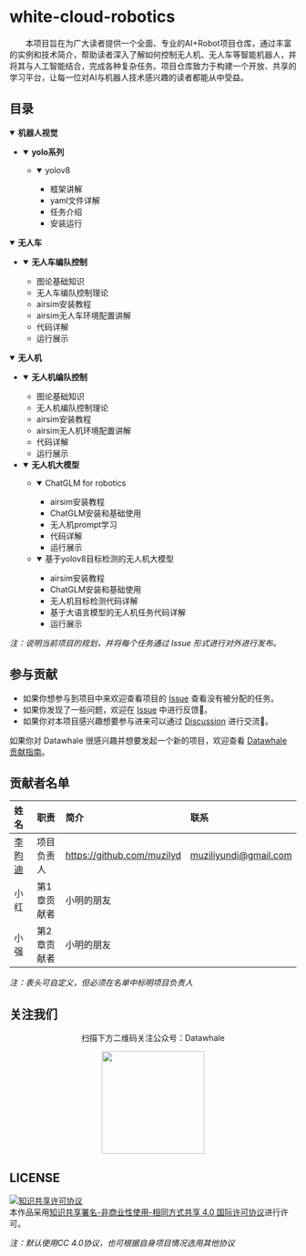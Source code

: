 # white-cloud-robotics

&emsp;&emsp;本项目旨在为广大读者提供一个全面、专业的AI+Robot项目仓库，通过丰富的实例和技术简介，帮助读者深入了解如何控制无人机、无人车等智能机器人，并将其与人工智能结合，完成各种复杂任务。项目仓库致力于构建一个开放、共享的学习平台，让每一位对AI与机器人技术感兴趣的读者都能从中受益。

## 目录

<details open>
  <summary><b>机器人视觉</b></summary>

  - <details open>
    <summary><b>yolo系列</b></summary>

      - <details open>
        <summary>yolov8</summary>
        
        * 框架讲解
        * yaml文件详解
        * 任务介绍
        * 安装运行
        </details>
    </details>
</details>

<details open>
  <summary><b>无人车</b></summary>

  - <details open>
      <summary><b>无人车编队控制</b></summary>

      * 图论基础知识
      * 无人车编队控制理论
      * airsim安装教程
      * airsim无人车环境配置讲解
      * 代码详解
      * 运行展示
</details>

<details open>
  <summary><b>无人机</b></summary>

  - <details open>
      <summary><b>无人机编队控制</b></summary>

      * 图论基础知识
      * 无人机编队控制理论
      * airsim安装教程
      * airsim无人机环境配置讲解
      * 代码详解
      * 运行展示
    </details>

  - <details open>
    <summary><b>无人机大模型</b></summary>

      - <details open>
        <summary>ChatGLM for robotics</summary>
        
        * airsim安装教程
        * ChatGLM安装和基础使用
        * 无人机prompt学习
        * 代码详解
        * 运行展示
        </details>

      - <details open>
        <summary>基于yolov8目标检测的无人机大模型</summary>
        
        * airsim安装教程
        * ChatGLM安装和基础使用
        * 无人机目标检测代码详解
        * 基于大语言模型的无人机任务代码详解
        * 运行展示
        </details>
    </details>
</details>


*注：说明当前项目的规划，并将每个任务通过 Issue 形式进行对外进行发布。*

## 参与贡献

- 如果你想参与到项目中来欢迎查看项目的 [Issue]() 查看没有被分配的任务。
- 如果你发现了一些问题，欢迎在 [Issue]() 中进行反馈🐛。
- 如果你对本项目感兴趣想要参与进来可以通过 [Discussion]() 进行交流💬。

如果你对 Datawhale 很感兴趣并想要发起一个新的项目，欢迎查看 [Datawhale 贡献指南](https://github.com/datawhalechina/DOPMC#%E4%B8%BA-datawhale-%E5%81%9A%E5%87%BA%E8%B4%A1%E7%8C%AE)。

## 贡献者名单

| 姓名 | 职责 | 简介 | 联系 |
| :----| :---- | :---- | :---- |
| [李昀迪](https://github.com/muzilyd) | 项目负责人 | https://github.com/muzilyd | muziliyundi@gmail.com |
| 小红 | 第1章贡献者 | 小明的朋友 |
| 小强 | 第2章贡献者 | 小明的朋友 |

*注：表头可自定义，但必须在名单中标明项目负责人*

## 关注我们

<div align=center>
<p>扫描下方二维码关注公众号：Datawhale</p>
<img src="https://raw.githubusercontent.com/datawhalechina/pumpkin-book/master/res/qrcode.jpeg" width = "180" height = "180">
</div>

## LICENSE

<a rel="license" href="http://creativecommons.org/licenses/by-nc-sa/4.0/"><img alt="知识共享许可协议" style="border-width:0" src="https://img.shields.io/badge/license-CC%20BY--NC--SA%204.0-lightgrey" /></a><br />本作品采用<a rel="license" href="http://creativecommons.org/licenses/by-nc-sa/4.0/">知识共享署名-非商业性使用-相同方式共享 4.0 国际许可协议</a>进行许可。

*注：默认使用CC 4.0协议，也可根据自身项目情况选用其他协议*
